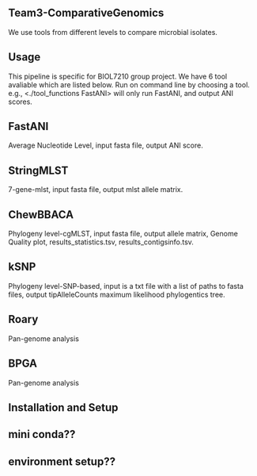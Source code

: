 ## Team3-ComparativeGenomics 
We use tools from different levels to compare microbial isolates.
## Usage
This pipeline is specific for BIOL7210 group project. We have 6 tool avaliable which are listed below. Run on command line by choosing a tool. e.g., <./tool_functions FastANI> will only run FastANI, and output ANI scores.

## FastANI
Average Nucleotide Level, input fasta file, output ANI score.
## StringMLST
7-gene-mlst, input fasta file, output mlst allele matrix.
## ChewBBACA
Phylogeny level-cgMLST, input fasta file, output allele matrix, Genome Quality plot, results_statistics.tsv, results_contigsinfo.tsv.
## kSNP
Phylogeny level-SNP-based, input is a txt file with a list of paths to fasta files, output tipAlleleCounts maximum likelihood phylogentics tree.
## Roary
Pan-genome analysis
## BPGA
Pan-genome analysis

## Installation and Setup
## mini conda??
## environment setup??

